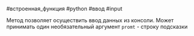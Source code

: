 #встроенная_функция #python #ввод #input

Метод позволяет осуществить ввод данных из консоли. Может принимать один необязательный аргумент `promt` - строку подсказки